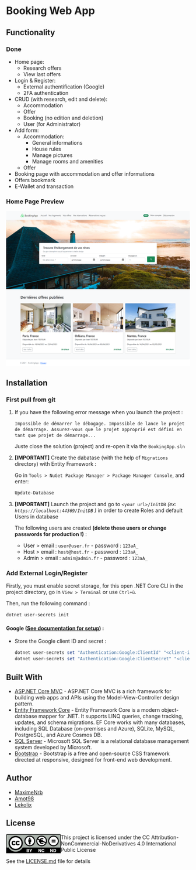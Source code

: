 # Booking Web App

## Functionality
### Done
- Home page:
  - Research offers
  - View last offers
- Login & Register:
  - External authentification (Google)
  - 2FA authentication
- CRUD (with research, edit and delete):
  - Accommodation   
  - Offer
  - Booking (no edition and deletion)
  - User (for Administrator) 
- Add form:
  - Accommodation:
    - General informations
    - House rules
    - Manage pictures
    - Manage rooms and amenities 
  - Offer
- Booking page with accommodation and offer informations
- Offers bookmark
- E-Wallet and transaction

### Home Page Preview

![Home Page Screenshot](https://raw.githubusercontent.com/maximenrb/BookingApp_ASP.NET/master/git_img/screencapture-home_page.png)

## Installation

### First pull from git
1. If you have the following error message when you launch the project : 
    ```
    Impossible de démarrer le débogage. Impossible de lance le projet de démarrage. Assurez-vous que le projet approprié est défini en tant que projet de démarrage... 
    ```
    Juste close the solution (project) and re-open it via the ` BookingApp.sln `

2. **[IMPORTANT]** Create the dabatase (with the help of ` Migrations ` directory) with Entity Framework :

    Go in ` Tools > NuGet Package Manager > Package Manager Console `, and enter:
    ```powershell
    Update-Database
    ```
    
3. **[IMPORTANT]** Launch the project and go to ` <your url>/InitDB ` *(ex: ` https://localhost:44369/InitDB ` )* in order to create Roles and default Users in database

    The following users are created **(delete these users or change passwords for production !)** :
    
    - User > email : ` user@user.fr ` - password : ` 123aA_ `
    - Host > email : ` host@host.fr ` - password : ` 123aA_ `
    - Admin > email : ` admin@admin.fr ` - password : ` 123aA_ `

### Add External Login/Register
Firstly, you must enable secret storage, for this open .NET Core CLI in the project directory, go in ` View > Terminal ` or use ` Ctrl+ù `.

Then, run the following command : 
```powershell
dotnet user-secrets init 
```

#### Google ([See documentation for setup](https://docs.microsoft.com/en-us/aspnet/core/security/authentication/social/google-logins?view=aspnetcore-5.0)) :
* Store the Google client ID and secret :
    
    ```powershell
    dotnet user-secrets set "Authentication:Google:ClientId" "<client-id>"
    dotnet user-secrets set "Authentication:Google:ClientSecret" "<client-secret>"
    ```
        
## Built With
- [ASP.NET Core MVC](https://docs.microsoft.com/en-us/aspnet/core/mvc/overview?view=aspnetcore-5.0) - ASP.NET Core MVC is a rich framework for building web apps and APIs using the Model-View-Controller design pattern.
- [Entity Framework Core](https://docs.microsoft.com/en-us/ef/core/) - Entity Framework Core is a modern object-database mapper for .NET. It supports LINQ queries, change tracking, updates, and schema migrations. EF Core works with many databases, including SQL Database (on-premises and Azure), SQLite, MySQL, PostgreSQL, and Azure Cosmos DB.
- [SQL Server](https://www.microsoft.com/en-us/sql-server/sql-server-downloads) - Microsoft SQL Server is a relational database management system developed by Microsoft.
- [Bootstrap](https://getbootstrap.com/) - Bootstrap is a free and open-source CSS framework directed at responsive, designed for front-end web development.


## Author
- [MaximeNrb](https://github.com/maximenrb)
- [Amot98](https://github.com/Amot98)
- [Lekolix](https://github.com/Lekolix)


## License

<img align="left" width= "150" alt="CC Attribution-NonCommercial-NoDerivatives 4.0 International Public License Logo" src="https://raw.githubusercontent.com/maximenrb/BookingApp_ASP.NET/master/git_img/by-nc-nd.eu.png">

This project is licensed under the CC Attribution-NonCommercial-NoDerivatives 4.0 International Public License

See the [LICENSE.md](https://github.com/maximenrb/BookingApp_ASP.NET/blob/master/LICENSE.md) file for details
